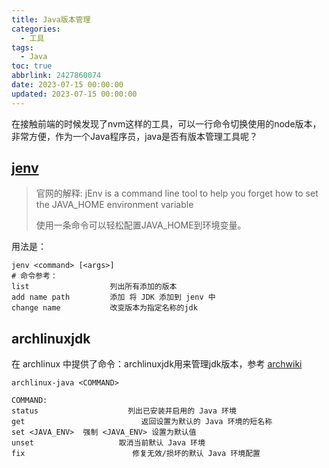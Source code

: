 ```yaml
---
title: Java版本管理
categories:
  - 工具
tags:
  - Java
toc: true
abbrlink: 2427860074
date: 2023-07-15 00:00:00
updated: 2023-07-15 00:00:00
---
```


在接触前端的时候发现了nvm这样的工具，可以一行命令切换使用的node版本，非常方便，作为一个Java程序员，java是否有版本管理工具呢？

## [jenv](https://www.jenv.be/)

> 官网的解释: jEnv is a command line tool to help you forget how to set the JAVA_HOME environment variable
>
> 使用一条命令可以轻松配置JAVA_HOME到环境变量。

用法是：

```shell
jenv <command> [<args>]
# 命令参考：
list                  列出所有添加的版本
add name path         添加 将 JDK 添加到 jenv 中
change name           改变版本为指定名称的jdk
```

## archlinuxjdk

在 archlinux 中提供了命令：archlinuxjdk用来管理jdk版本，参考 [archwiki](https://wiki.archlinuxcn.org/wiki/Java#%E5%9C%A8JVM%E9%97%B4%E5%88%87%E6%8D%A2)

```shell
archlinux-java <COMMAND>

COMMAND:
status                    列出已安装并启用的 Java 环境
get                          返回设置为默认的 Java 环境的短名称
set <JAVA_ENV>	强制 <JAVA_ENV> 设置为默认值
unset	                取消当前默认 Java 环境
fix	                       修复无效/损坏的默认 Java 环境配置
```
